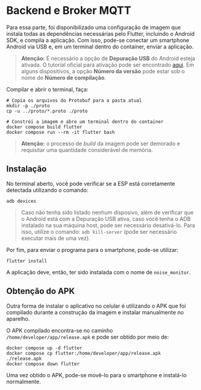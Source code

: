 # Backend e Broker MQTT

Para essa parte, foi disponibilizado uma configuração de imagem que instala todas as dependências necessárias pelo Flutter, incluindo o Android SDK, e compila a aplicação. Com isso, pode-se conectar um smartphone Android via USB e, em um terminal dentro do container, enviar a aplicação. 

> **Atenção:** É necessário a opção de **Depuração USB** do Android esteja ativada. O tutorial oficial para ativação pode ser encontrado [aqui](https://developer.android.com/studio/debug/dev-options?hl=pt-br). Em alguns dispositivos, a opção **Número da versão** pode estar sob o nome de **Número de compilação**.

Compilar e abrir o terminal, faça:

```shell
# Copia os arquivos do Protobuf para a pasta atual
mkdir -p ./proto
cp -u ../proto/*.proto ./proto

# Constrói a imagem e abre um terminal dentro do container
docker compose build flutter
docker compose run --rm -it flutter bash
```

> **Atenção:** o processo de *build* da imagem pode ser demorado e requisitar uma quantidade considerável de memória.

## Instalação

No terminal aberto, você pode verificar se a ESP está corretamente detectada utilizando o comando:

```shell
adb devices
```

> Caso não tenha sido listado nenhum disposivo, além de verificar que o Android está com a Depuração USB ativa, caso você tenha o ADB instalado na sua máquina host, pode ser necessário desativá-lo. Para isso, utilize o comando: `adb kill-server` (pode ser necessário executar mais de uma vez).

Por fim, para enviar o programa para o smartphone, pode-se utilizar:

```shell
flutter install
```

A aplicação deve, então, ter sido instalada com o nome de `noise_monitor`.

## Obtenção do APK

Outra forma de instalar o aplicativo no celular é utilizando o APK que foi compilado durante a construção da imagem e instalar manualmente no aparelho.

O APK compilado encontra-se no caminho `/home/developer/app/release.apk` e pode ser obtido por meio de:

```shell
docker compose up -d flutter
docker compose cp flutter:/home/developer/app/release.apk ./release.apk
docker compose down flutter
```

Uma vez obtido o APK, pode-se movê-lo para o smartphone e instalá-lo normalmente.